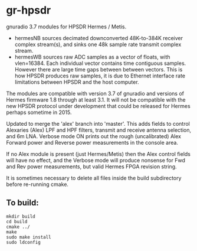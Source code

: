 gr-hpsdr
========

gnuradio 3.7 modules for HPSDR Hermes / Metis.

* hermesNB  sources decimated downconverted 48K-to-384K receiver complex stream(s), and sinks one 48k sample rate transmit complex stream.
* hermesWB  sources raw ADC samples as a vector of floats, with vlen=16384. Each individual vector contains time contiguous samples. However there are large time gaps between between vectors. This is how HPSDR produces raw samples, it is due to Ethernet interface rate limitations between HPSDR and the host computer.

The modules are compatible with version 3.7 of gnuradio and versions of Hermes firmware 1.8 through at least 3.1. It will not be compatible with the new HPSDR protocol under development that could be released for Hermes perhaps sometime in 2015.

Updated to merge the 'alex' branch into 'master'. This adds fields to control Alexaries (Alex) LPF and HPF filters, transmit and receive antenna selection, and 6m LNA. Verbose mode ON prints out the rough (uncalibrated) Alex Forward power and Reverse power measurements in the console area.

If no Alex module is present (just Hermes/Metis) then the Alex control fields will have no effect, and the Verbose mode will produce nonsense for Fwd and Rev power measurements, but valid Hermes FPGA revision string.

It is sometimes necessary to delete all files inside the build subdirectory before re-running cmake.

To build:
---------

    mkdir build 
    cd build 
    cmake ../ 
    make 
    sudo make install 
    sudo ldconfig 


